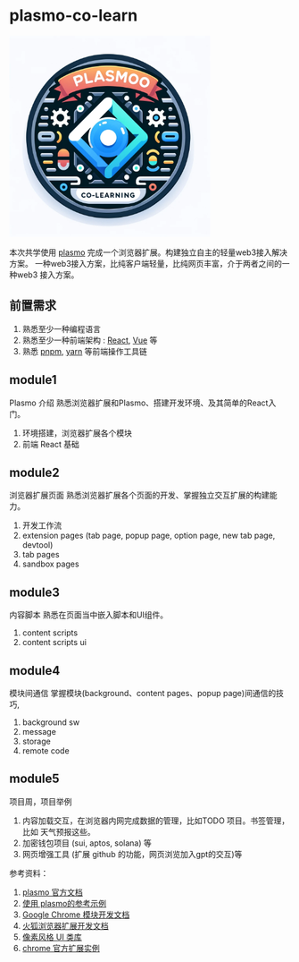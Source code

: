 # plasmo-co-learn

<img src="static/img/logo.png" width="360" height="360">

本次共学使用 [plasmo](https://docs.plasmo.com/) 完成一个浏览器扩展。构建独立自主的轻量web3接入解决方案。
一种web3接入方案，比纯客户端轻量，比纯网页丰富，介于两者之间的一种web3 接入方案。

## 前置需求

1. 熟悉至少一种编程语言
2. 熟悉至少一种前端架构 : [React](https://react.dev/), [Vue](https://vuejs.org/guide/introduction.html) 等
3. 熟悉 [pnpm](https://pnpm.io/), [yarn](https://yarnpkg.com/cli)  等前端操作工具链

## module1

Plasmo 介绍
熟悉浏览器扩展和Plasmo、搭建开发环境、及其简单的React入门。

1. 环境搭建，浏览器扩展各个模块
2. 前端 React 基础

## module2

浏览器扩展页面
熟悉浏览器扩展各个页面的开发、掌握独立交互扩展的构建能力。

1. 开发工作流
2. extension pages (tab page, popup page, option page, new tab page, devtool)
3. tab pages
4. sandbox pages

## module3

内容脚本
熟悉在页面当中嵌入脚本和UI组件。

1. content scripts
2. content scripts ui

## module4

模块间通信
掌握模块(background、content pages、popup page)间通信的技巧, 

1. background sw
2. message
3. storage
4. remote code

## module5

项目周，项目举例

1. 内容加载交互，在浏览器内网完成数据的管理，比如TODO 项目。书签管理，比如 天气预报这些。
2. 加密钱包项目 (sui, aptos, solana) 等
3. 网页增强工具 (扩展 github 的功能，网页浏览加入gpt的交互)等

参考资料：

1. [plasmo 官方文档](https://docs.plasmo.com/)
2. [使用 plasmo的参考示例](https://github.com/PlasmoHQ/examples/) 
3. [Google Chrome 模块开发文档](https://developer.chrome.com/docs/extensions/mv3/)
4. [火狐浏览器扩展开发文档](https://developer.mozilla.org/en-US/docs/Mozilla/Add-ons/WebExtensions/)
5. [像素风格 UI 类库](https://github.com/nostalgic-css/NES.css)
6. [chrome 官方扩展实例](https://github.com/GoogleChrome/chrome-extensions-samples/tree/main/api-samples)
